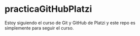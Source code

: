 # practicaGitHubPlatzi
Estoy siguiendo el curso de Git y GitHub de Platzi y este repo es simplemente para seguir el curso.
